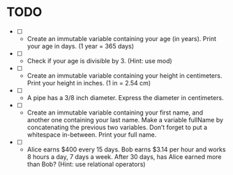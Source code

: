# TODO

- [ ] - Create an immutable variable containing your age (in years). Print your age in days. (1 year = 365 days)
- [ ] - Check if your age is divisible by 3. (Hint: use mod)
- [ ] - Create an immutable variable containing your height in centimeters. Print your height in inches. (1 in = 2.54 cm)
- [ ] - A pipe has a 3/8 inch diameter. Express the diameter in centimeters.
- [ ] - Create an immutable variable containing your first name, and another one containing your last name. Make a variable fullName by concatenating the previous two variables. Don’t forget to put a whitespace in-between. Print your full name.
- [ ] - Alice earns $400 every 15 days. Bob earns $3.14 per hour and works 8 hours a day, 7 days a week. After 30 days, has Alice earned more than Bob? (Hint: use relational operators)
